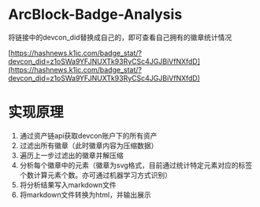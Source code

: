 # ArcBlock-Badge-Analysis
将链接中的devcon_did替换成自己的，即可查看自己拥有的徽章统计情况

[https://hashnews.k1ic.com/badge_stat/?devcon_did=z1oSWa9YFJNUXTk93RyCSc4JGJBiVfNXfdD](https://hashnews.k1ic.com/badge_stat/?devcon_did=z1oSWa9YFJNUXTk93RyCSc4JGJBiVfNXfdD)

# 实现原理
1. 通过资产链api获取devcon账户下的所有资产
2. 过滤出所有徽章（此时徽章内容为压缩数据）
3. 遍历上一步过滤出的徽章并解压缩
4. 分析每个徽章中的元素（徽章为svg格式，目前通过统计特定元素对应的标签个数计算元素个数。亦可通过机器学习方式识别）
5. 将分析结果写入markdown文件
6. 将markdown文件转换为html，并输出展示
